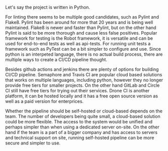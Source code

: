 Let's say the project is written in Python.

For linting there seems to be multiple good candidates, such as Pylint and Flake8. Pylint has been around for more that 20 years and is being well maintained. Flake8 is newer and faster than Pylint, but on the other hand Pylint is said to be more thorough and cause less false positives.
Popular framework for testing is the Robot framework, it is versatile and can be used for end-to-end tests as well as api-tests. For running unit tests a framework such as PyTest can be a bit simpler to configure and use.
Since python is an interpeted language, there is no actual build process, there are multiple ways to create a CI/CD pipeline thought.

Besides github actions and jenkins there are plenty of options for building CI/CD pipeline. Semaphore and Travis CI are popular cloud based solutions that works on multiple languages, including python, however they no longer provide free tiers for smaller projects. On the other hand GitLab and Circle CI still have free tiers for trying out their services. Drone CI is another platform, it can be hosted locally and it has a free open source version as well as a paid version for enterprices.

Whether the pipeline should be self-hosted or cloud-based depends on the team. The number of developers being quite small, a cloud-based solution could be more flexible. The access to the system would be unified and perhaps simpler than when using a dedicated server on-site. On the other hand if the team is a part of a bigger company and has access to servers and technical support on site, running self-hosted pipeline can be more secure and simpler to use.